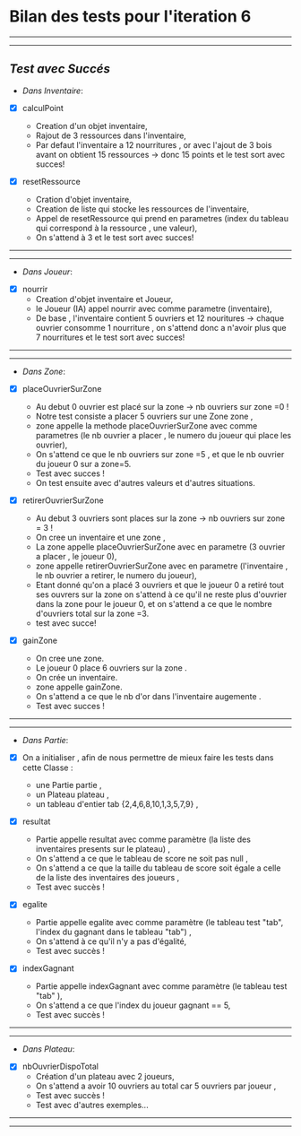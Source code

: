 # Bilan des tests pour l'iteration 6
---
---
 ##  *Test avec Succés*
 
 * *Dans Inventaire*:
  * [x] calculPoint
    - Creation d'un objet inventaire, 
    - Rajout de 3 ressources dans l'inventaire,
    - Par defaut l'inventaire a 12 nourritures , or avec l'ajout de 3 bois avant on obtient 15 ressources → donc 15 points
    et le test sort avec succes!
    
  * [x] resetRessource
    - Cration d'objet inventaire, 
    - Creation de liste qui stocke les ressources de l'inventaire,
    - Appel de resetRessource qui prend en parametres (index du tableau qui correspond à la ressource , une valeur),
    - On s'attend à 3 et le test sort avec succes!
---
---
  * *Dans Joueur*:
  * [x] nourrir
    - Creation d'objet inventaire et Joueur,
    - le Joueur (IA) appel nourrir avec comme parametre (inventaire),
    - De base , l'inventaire contient 5 ouvriers et 12 nouritures → chaque ouvrier consomme 1 nourriture , on s'attend donc a n'avoir 
    plus que 7 nourritures et le test sort avec succes!
---
--- 
   * *Dans Zone*:
   
  * [x] placeOuvrierSurZone
    - Au debut 0 ouvrier est placé sur la zone → nb ouvriers sur zone =0 !
    - Notre test consiste a placer 5 ouvriers sur une Zone zone ,
    - zone appelle la methode placeOuvrierSurZone avec comme parametres (le nb ouvrier a placer , le numero du joueur qui place les ouvrier),
    - On s'attend  ce que le nb ouvriers sur zone =5 , et que le nb ouvrier du joueur 0 sur a zone=5.
    - Test avec succes !
    - On test ensuite avec d'autres valeurs et d'autres situations.
    
  * [x] retirerOuvrierSurZone
    - Au debut 3 ouvriers sont places sur la zone → nb ouvriers sur zone = 3 !
    - On cree un inventaire et une zone ,
    - La zone appelle placeOuvrierSurZone avec en parametre (3 ouvrier a placer , le joueur 0),
    - zone appelle retirerOuvrierSurZone avec en parametre (l'inventaire , le nb ouvrier a retirer, le numero du joueur),
    - Etant donné qu'on a placé 3 ouvriers et que le joueur 0 a retiré tout ses ouvrers sur la zone on s'attend 
     à ce qu'il ne reste plus d'ouvrier dans la zone pour le joueur 0, et on s'attend a ce que le nombre d'ouvriers total sur la zone =3.
    - test avec succe!
    
  * [x] gainZone
    - On cree une zone.
    - Le joueur 0 place 6 ouvriers sur la zone .
    - On crée un inventaire.
    - zone appelle gainZone.
    - On s'attend a ce que le nb d'or dans l'inventaire augemente .
    - Test avec succes !
---
--- 

  * *Dans Partie*:
  * [x] On a initialiser , afin de nous permettre de mieux faire les tests dans cette Classe :
    - une Partie partie ,
    - un Plateau plateau ,
    - un tableau d'entier tab {2,4,6,8,10,1,3,5,7,9} ,
  
  
  * [x] resultat
    - Partie appelle resultat avec comme paramètre (la liste des inventaires presents sur le plateau) ,
    - On s'attend a ce que le tableau de score ne soit pas null ,
    - On s'attend a ce que la taille du  tableau de score soit égale a celle de la liste des inventaires des joueurs ,
    - Test avec succès !
    
  * [x] egalite
    - Partie appelle egalite avec comme paramètre (le tableau test "tab", l'index du gagnant dans le tableau "tab") ,
    - On s'attend à ce qu'il n'y a pas d'égalité,
    - Test avec succès !
    
  * [x] indexGagnant
    - Partie appelle indexGagnant avec comme paramètre (le tableau test "tab" ),
    - On s'attend a ce que l'index du joueur gagnant == 5,
    - Test avec succès !
    
---
---
  * *Dans Plateau*:
   * [x] nbOuvrierDispoTotal
     - Création d'un plateau avec 2 joueurs,
     - On s'attend a avoir 10 ouvriers au total car 5 ouvriers par joueur ,
     - Test avec succès !
     - Test avec d'autres exemples...
 

    

 
 
 
 
 
 
 
 
 
 
 
 
 
 
 
 
 
 
 
 
 
 
 
 
 
 
 
 
 
 
 
 
 
 
 
 
 
---
---
